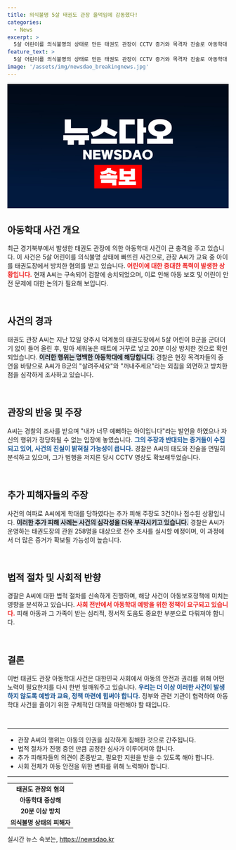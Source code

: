 ```yaml
---
title: 의식불명 5살 태권도 관장 울먹임에 감동했다!
categories:
  - News
excerpt: >
  5살 어린이를 의식불명의 상태로 만든 태권도 관장이 CCTV 증거와 목격자 진술로 아동학대 중상해 혐의로 구속됐다. 그의 장난이 불러온 충격적 사건의 전말은 무엇일까?
feature_text: >
  5살 어린이를 의식불명의 상태로 만든 태권도 관장이 CCTV 증거와 목격자 진술로 아동학대 중상해 혐의로 구속됐다. 그의 장난이 불러온 충격적 사건의 전말은 무엇일까?
image: '/assets/img/newsdao_breakingnews.jpg'
---
```


<p><img src="/assets/img/newsdao_breakingnews.jpg" alt="bookingtag 속보" /></p>

<h2 data-ke-size="size26">아동학대 사건 개요</h2>

<p data-ke-size="size16">최근 경기북부에서 발생한 태권도 관장에 의한 아동학대 사건이 큰 충격을 주고 있습니다. 이 사건은 5살 어린이를 의식불명 상태에 빠뜨린 사건으로, 관장 A씨가 교육 중 아이를 태권도장에서 방치한 혐의를 받고 있습니다. <b><span style="color: #ee2323;">어린이에 대한 중대한 폭력이 발생한 상황입니다.</span></b> 현재 A씨는 구속되어 검찰에 송치되었으며, 이로 인해 아동 보호 및 어린이 안전 문제에 대한 논의가 필요해 보입니다.</p>

<p data-ke-size="size16">&nbsp;</p>

<h2 data-ke-size="size26">사건의 경과</h2>

<p data-ke-size="size16">태권도 관장 A씨는 지난 12일 양주시 덕계동의 태권도장에서 5살 어린이 B군을 군더더기 없이 들어 올린 후, 말아 세워놓은 매트에 거꾸로 넣고 20분 이상 방치한 것으로 확인되었습니다. <b><span style="background-color: #21538527;">이러한 행위는 명백한 아동학대에 해당합니다.</span></b> 경찰은 현장 목격자들의 증언을 바탕으로 A씨가 B군의 "살려주세요"와 "꺼내주세요"라는 외침을 외면하고 방치한 점을 심각하게 조사하고 있습니다.</p>

<p data-ke-size="size16">&nbsp;</p>

<h2 data-ke-size="size26">관장의 반응 및 주장</h2>

<p data-ke-size="size16">A씨는 경찰의 조사를 받으며 "내가 너무 예뻐하는 아이입니다"라는 발언을 하였으나 자신의 행위가 정당화될 수 없는 입장에 놓였습니다. <b><span style="color: #1a5490;">그의 주장과 반대되는 증거들이 수집되고 있어, 사건의 진실이 밝혀질 가능성이 큽니다.</span></b> 경찰은 A씨의 태도와 진술을 면밀히 분석하고 있으며, 그가 범행을 저지른 당시 CCTV 영상도 확보해두었습니다.</p>

<p data-ke-size="size16">&nbsp;</p>

<h2 data-ke-size="size26">추가 피해자들의 주장</h2>

<p data-ke-size="size16">사건의 여파로 A씨에게 학대를 당하였다는 추가 피해 주장도 3건이나 접수된 상황입니다. <b><span style="background-color: #21538527;">이러한 추가 피해 사례는 사건의 심각성을 더욱 부각시키고 있습니다.</span></b> 경찰은 A씨가 운영하는 태권도장의 관원 258명을 대상으로 전수 조사를 실시할 예정이며, 이 과정에서 더 많은 증거가 확보될 가능성이 높습니다.</p>

<p data-ke-size="size16">&nbsp;</p>

<h2 data-ke-size="size26">법적 절차 및 사회적 반향</h2>

<p data-ke-size="size16">경찰은 A씨에 대한 법적 절차를 신속하게 진행하며, 해당 사건이 아동보호정책에 미치는 영향을 분석하고 있습니다. <b><span style="color: #ee2323;">사회 전반에서 아동학대 예방을 위한 정책이 요구되고 있습니다.</span></b> 피해 아동과 그 가족이 받는 심리적, 정서적 도움도 중요한 부분으로 다뤄져야 합니다.</p>

<p data-ke-size="size16">&nbsp;</p>

<h2 data-ke-size="size26">결론</h2>

<p data-ke-size="size16">이번 태권도 관장 아동학대 사건은 대한민국 사회에서 아동의 안전과 권리를 위해 어떤 노력이 필요한지를 다시 한번 일깨워주고 있습니다. <b><span style="color: #1a5490;">우리는 더 이상 이러한 사건이 발생하지 않도록 예방과 교육, 정책 마련에 힘써야 합니다.</span></b> 정부와 관련 기관이 협력하여 아동학대 사건을 줄이기 위한 구체적인 대책을 마련해야 할 때입니다.</p>

<p data-ke-size="size16">&nbsp;</p>

<hr>

<ul>
  <li>관장 A씨의 행위는 아동의 인권을 심각하게 침해한 것으로 간주됩니다.</li>
  <li>법적 절차가 진행 중인 만큼 공정한 심사가 이루어져야 합니다.</li>
  <li>추가 피해자들의 의견이 존중받고, 필요한 지원을 받을 수 있도록 해야 합니다.</li>
  <li>사회 전체가 아동 안전을 위한 변화를 위해 노력해야 합니다.</li>
</ul>

<hr>

<table style="width: 100%; border-spacing: 0;">
  <tr>
    <td style="text-align: center; height: 17px;"><b>태권도 관장의 혐의</b></td>
  </tr>
  <tr>
    <td style="text-align: center; height: 17px;"><b>아동학대 중상해</b></td>
  </tr>
  <tr>
    <td style="text-align: center; height: 17px;"><b>20분 이상 방치</b></td>
  </tr>
  <tr>
    <td style="text-align: center; height: 17px;"><b>의식불명 상태의 피해자</b></td>
  </tr>
</table>
실시간 뉴스 속보는, <a href="https://newsdao.kr" rel="dofollow">https://newsdao.kr</a>


